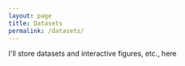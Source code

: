 ```yaml
---
layout: page
title: Datasets
permalink: /datasets/
---
```


I'll store datasets and interactive figures, etc., here
